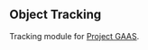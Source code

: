 ## Object Tracking

Tracking module for [Project GAAS](https://github.com/generalized-intelligence/GAAS.git).